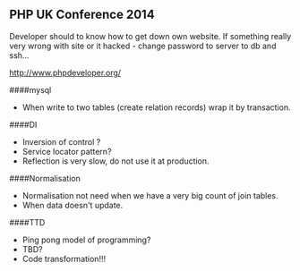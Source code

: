 PHP UK Conference 2014
-

Developer should to know how to get down own website.
If something really very wrong with site or it hacked - change password to server to db and ssh...

http://www.phpdeveloper.org/

####mysql
* When write to two tables (create relation records) wrap it by transaction.

####DI
* Inversion of control ?
* Service locator pattern?
* Reflection is very slow, do not use it at production.

####Normalisation
* Normalisation not need when we have a very big count of join tables.
* When data doesn't update.

####TTD
* Ping pong model of programming?
* TBD?
* Code transformation!!!